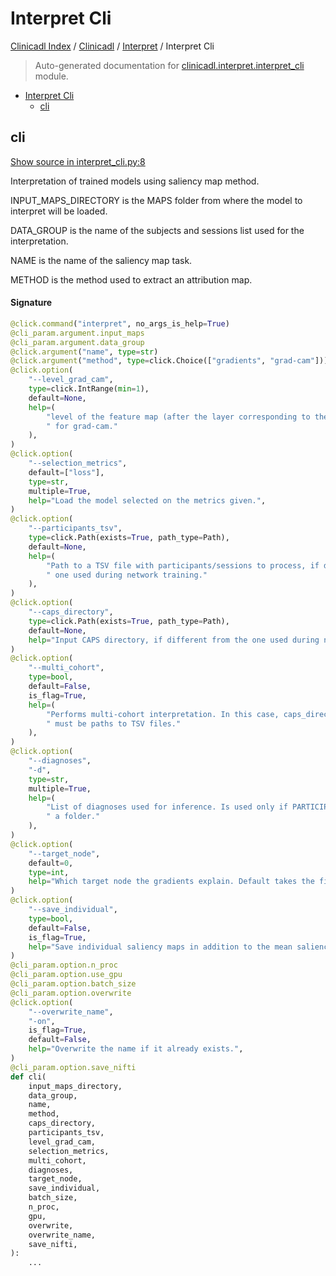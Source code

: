 # Interpret Cli

[Clinicadl Index](../../README.md#clinicadl-index) /
[Clinicadl](../index.md#clinicadl) /
[Interpret](./index.md#interpret) /
Interpret Cli

> Auto-generated documentation for [clinicadl.interpret.interpret_cli](../../../clinicadl/interpret/interpret_cli.py) module.

- [Interpret Cli](#interpret-cli)
  - [cli](#cli)

## cli

[Show source in interpret_cli.py:8](../../../clinicadl/interpret/interpret_cli.py#L8)

Interpretation of trained models using saliency map method.

INPUT_MAPS_DIRECTORY is the MAPS folder from where the model to interpret will be loaded.

DATA_GROUP is the name of the subjects and sessions list used for the interpretation.

NAME is the name of the saliency map task.

METHOD is the method used to extract an attribution map.

#### Signature

```python
@click.command("interpret", no_args_is_help=True)
@cli_param.argument.input_maps
@cli_param.argument.data_group
@click.argument("name", type=str)
@click.argument("method", type=click.Choice(["gradients", "grad-cam"]))
@click.option(
    "--level_grad_cam",
    type=click.IntRange(min=1),
    default=None,
    help=(
        "level of the feature map (after the layer corresponding to the number) chosen"
        " for grad-cam."
    ),
)
@click.option(
    "--selection_metrics",
    default=["loss"],
    type=str,
    multiple=True,
    help="Load the model selected on the metrics given.",
)
@click.option(
    "--participants_tsv",
    type=click.Path(exists=True, path_type=Path),
    default=None,
    help=(
        "Path to a TSV file with participants/sessions to process, if different from the"
        " one used during network training."
    ),
)
@click.option(
    "--caps_directory",
    type=click.Path(exists=True, path_type=Path),
    default=None,
    help="Input CAPS directory, if different from the one used during network training.",
)
@click.option(
    "--multi_cohort",
    type=bool,
    default=False,
    is_flag=True,
    help=(
        "Performs multi-cohort interpretation. In this case, caps_directory and tsv_path"
        " must be paths to TSV files."
    ),
)
@click.option(
    "--diagnoses",
    "-d",
    type=str,
    multiple=True,
    help=(
        "List of diagnoses used for inference. Is used only if PARTICIPANTS_TSV leads to"
        " a folder."
    ),
)
@click.option(
    "--target_node",
    default=0,
    type=int,
    help="Which target node the gradients explain. Default takes the first output node.",
)
@click.option(
    "--save_individual",
    type=bool,
    default=False,
    is_flag=True,
    help="Save individual saliency maps in addition to the mean saliency map.",
)
@cli_param.option.n_proc
@cli_param.option.use_gpu
@cli_param.option.batch_size
@cli_param.option.overwrite
@click.option(
    "--overwrite_name",
    "-on",
    is_flag=True,
    default=False,
    help="Overwrite the name if it already exists.",
)
@cli_param.option.save_nifti
def cli(
    input_maps_directory,
    data_group,
    name,
    method,
    caps_directory,
    participants_tsv,
    level_grad_cam,
    selection_metrics,
    multi_cohort,
    diagnoses,
    target_node,
    save_individual,
    batch_size,
    n_proc,
    gpu,
    overwrite,
    overwrite_name,
    save_nifti,
):
    ...
```